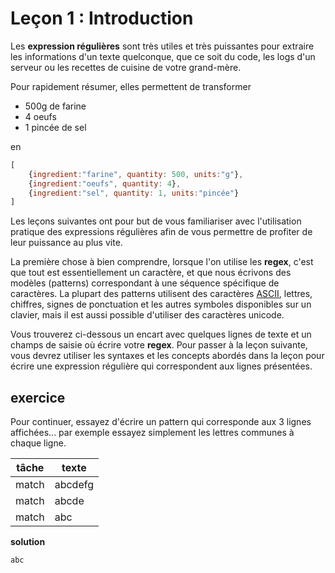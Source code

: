 # Leçon 1 : Introduction

Les **expression régulières** sont très utiles et très puissantes pour extraire les informations d'un texte quelconque, que ce soit du code, les logs d'un serveur ou les recettes de cuisine de votre grand-mère.

Pour rapidement résumer, elles permettent de transformer

- 500g de farine
- 4 oeufs
- 1 pincée de sel

en

```javaScript
[
    {ingredient:"farine", quantity: 500, units:"g"},
    {ingredient:"oeufs", quantity: 4},
    {ingredient:"sel", quantity: 1, units:"pincée"}
]
```

Les leçons suivantes ont pour but de vous familiariser avec l'utilisation pratique des expressions régulières afin de vous permettre de profiter de leur puissance au plus vite.

La première chose à bien comprendre, lorsque l'on utilise les **regex**, c'est que tout est essentiellement un caractère, et que nous écrivons des modèles (patterns) correspondant à une séquence spécifique de caractères. La plupart des patterns utilisent des caractères [ASCII](https://fr.wikipedia.org/wiki/American_Standard_Code_for_Information_Interchange), lettres, chiffres, signes de ponctuation et les autres symboles disponibles sur un clavier, mais il est aussi possible d'utiliser des caractères unicode.

Vous trouverez ci-dessous un encart avec quelques lignes de texte et un champs de saisie où écrire votre **regex**. Pour passer à la leçon suivante, vous devrez utiliser les syntaxes et les concepts abordés dans la leçon pour écrire une expression régulière qui correspondent aux lignes présentées.

## exercice

Pour continuer, essayez d'écrire un pattern qui corresponde aux 3 lignes affichées... par exemple essayez simplement les lettres communes à chaque ligne.

| tâche | texte   |
| ----- | ------- |
| match | abcdefg |
| match | abcde   |
| match | abc     |

**solution**

`abc`
